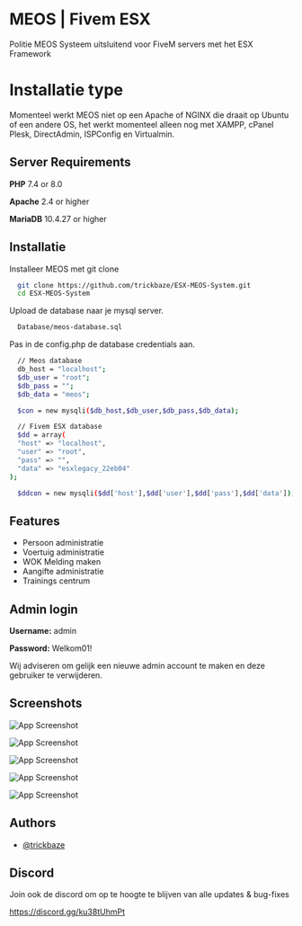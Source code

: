 
# MEOS | Fivem ESX

Politie MEOS Systeem uitsluitend voor FiveM servers met het ESX Framework

# Installatie type
Momenteel werkt MEOS niet op een Apache of NGINX die draait op Ubuntu of een andere OS, het werkt momenteel alleen nog met XAMPP, cPanel Plesk, DirectAdmin, ISPConfig en Virtualmin.


## Server Requirements

**PHP** 7.4 or 8.0

**Apache** 2.4 or higher

**MariaDB** 10.4.27 or higher 


## Installatie

Installeer MEOS met git clone

```bash
  git clone https://github.com/trickbaze/ESX-MEOS-System.git
  cd ESX-MEOS-System
```
    
Upload de database naar je mysql server.
```bash
  Database/meos-database.sql
```

Pas in de config.php de database credentials aan. 
```bash
  // Meos database
  db_host = "localhost";
  $db_user = "root";
  $db_pass = "";
  $db_data = "meos";

  $con = new mysqli($db_host,$db_user,$db_pass,$db_data);

  // Fivem ESX database
  $dd = array(
  "host" => "localhost",
  "user" => "root",
  "pass" => "",
  "data" => "esxlegacy_22eb04"
);

  $ddcon = new mysqli($dd['host'],$dd['user'],$dd['pass'],$dd['data']);
```
## Features

- Persoon administratie
- Voertuig administratie
- WOK Melding maken
- Aangifte administratie
- Trainings centrum

## Admin login
**Username:** admin

**Password:** Welkom01!

Wij adviseren om gelijk een nieuwe admin account te maken en deze gebruiker te verwijderen.


## Screenshots

![App Screenshot](https://i.imgur.com/1EYOKKK.png)

![App Screenshot](https://i.imgur.com/4z0osfa.png)

![App Screenshot](https://i.imgur.com/8U6mFAy.png)

![App Screenshot](https://i.imgur.com/UK4Ihdu.png)

![App Screenshot](https://i.imgur.com/3jpB600.png)


## Authors

- [@trickbaze](https://www.github.com/trickbaze)

## Discord

Join ook de discord om op te hoogte te blijven van alle updates & bug-fixes

https://discord.gg/ku38tUhmPt
